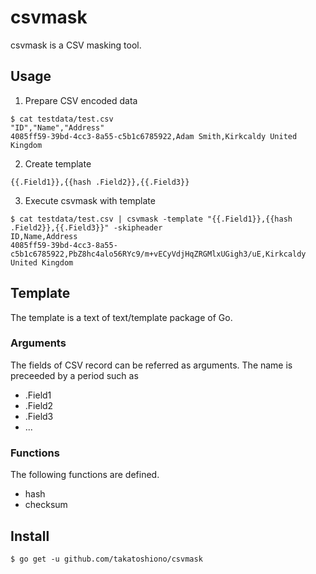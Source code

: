 # csvmask
csvmask is a CSV masking tool.

## Usage

1. Prepare CSV encoded data

```
$ cat testdata/test.csv
"ID","Name","Address"
4085ff59-39bd-4cc3-8a55-c5b1c6785922,Adam Smith,Kirkcaldy United Kingdom
```

2. Create template

```
{{.Field1}},{{hash .Field2}},{{.Field3}}
```

3. Execute csvmask with template

```
$ cat testdata/test.csv | csvmask -template "{{.Field1}},{{hash .Field2}},{{.Field3}}" -skipheader
ID,Name,Address
4085ff59-39bd-4cc3-8a55-c5b1c6785922,PbZ8hc4alo56RYc9/m+vECyVdjHqZRGMlxUGigh3/uE,Kirkcaldy United Kingdom
```

## Template

The template is a text of text/template package of Go.

### Arguments

The fields of CSV record can be referred as arguments. The name is preceeded by a period such as

- .Field1
- .Field2
- .Field3
- ...

### Functions

The following functions are defined.

- hash
- checksum

## Install

```
$ go get -u github.com/takatoshiono/csvmask
```
